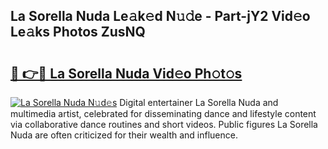 ## La Sorella Nuda Le𝚊k𝚎d N𝚞𝚍e - Part-jY2 Vid𝚎o Le𝚊ks Photos ZusNQ

# <h2><a href="http://fbftu8r.evod.top/?m=La+Sorella+Nuda">🔗 👉🔴 La Sorella Nuda Vid𝚎o Ph𝚘t𝚘s</a></h2>

[![La Sorella Nuda N𝚞d𝚎s](https://i.imgur.com/8V9OHl7.gif)](http://fbftu8r.evod.top/?m=La+Sorella+Nuda)
Digital entertainer La Sorella Nuda and multimedia artist, celebrated for disseminating dance and lifestyle content via collaborative dance routines and short videos. Public figures La Sorella Nuda are often criticized for their wealth and influence. 
